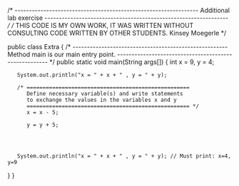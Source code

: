 /* ----------------------------------------------------------------
   Additional lab exercise
   ---------------------------------------------------------------- */
   /* THIS CODE IS MY OWN WORK, IT WAS WRITTEN WITHOUT CONSULTING CODE WRITTEN BY OTHER STUDENTS. Kinsey Moegerle */

public class Extra
{
   /* ------------------------------------------------------
      Method main is our main entry point.
      ------------------------------------------------------ */
   public static void main(String args[])
   {
       int x = 9, y = 4;

       System.out.println("x = " + x + " , y = " + y);

       /* ===================================================
          Define necessary variable(s) and write statements
          to exchange the values in the variables x and y
          =================================================== */
          x = x - 5;
          
          y = y + 5;




       System.out.println("x = " + x + " , y = " + y); // Must print: x=4, y=9
   }
}
